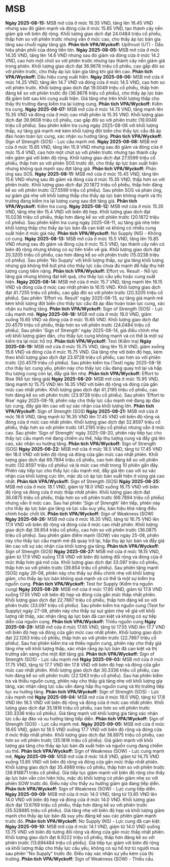 # MSB

**Ngày 2025-08-15:** MSB mở cửa ở mức 16.35 VND, tăng lên 16.45 VND nhưng sau đó giảm mạnh và đóng cửa ở mức 15.85 VND, tạo thành cây nến giảm giá với biên độ rộng. Khối lượng giao dịch đạt 24.0484 triệu cổ phiếu, thấp hơn so với phiên trước nhưng vẫn ở mức cao, cho thấy áp lực bán gia tăng sau chuỗi ngày tăng giá. **Phân tích VPA/Wyckoff:** Upthrust (UT) - Dấu hiệu phân phối của dòng tiền lớn.
**Ngày 2025-08-05:** MSB mở cửa ở mức 14.35 VND, tăng lên 14.6 VND nhưng sau đó giảm và đóng cửa ở mức 14.2 VND, cao hơn một chút so với phiên trước nhưng tạo thành cây nến giảm giá trong phiên. Khối lượng giao dịch đạt 36.9678 triệu cổ phiếu, cao gấp đôi so với phiên trước, cho thấy áp lực bán gia tăng khi giá lên cao. **Phân tích VPA/Wyckoff:** Dấu hiệu cung xuất hiện.
**Ngày 2025-08-06:** MSB mở cửa ở mức 14.25 VND, tăng lên 14.7 VND và đóng cửa ở mức 14.5 VND, cao hơn so với phiên trước. Khối lượng giao dịch đạt 19.0049 triệu cổ phiếu, thấp hơn đáng kể so với phiên trước đó (36.9678 triệu cổ phiếu), cho thấy áp lực bán đã giảm bớt sau khi cung xuất hiện. Giá tăng nhẹ trên khối lượng thấp cho thấy thị trường đang kiểm tra lại lượng cung. **Phân tích VPA/Wyckoff:** Kiểm tra cung.
**Ngày 2025-08-07:** MSB mở cửa ở mức 14.75 VND, tăng mạnh lên 15.35 VND và đóng cửa ở mức cao nhất phiên là 15.35 VND. Khối lượng giao dịch đạt 39.9608 triệu cổ phiếu, cao gấp đôi so với phiên trước (19.0049 triệu cổ phiếu). Sau phiên kiểm tra cung ngày 2025-08-06 với khối lượng thấp, sự tăng giá mạnh mẽ kèm khối lượng đột biến cho thấy lực cầu đã áp đảo hoàn toàn lực cung, xác nhận xu hướng tăng. **Phân tích VPA/Wyckoff:** Sign of Strength (SOS) - Lực cầu mạnh mẽ.
**Ngày 2025-08-08:** MSB mở cửa ở mức 15.65 VND, tăng lên 15.9 VND nhưng sau đó giảm và đóng cửa ở mức 15.4 VND, cao hơn một chút so với phiên trước nhưng tạo thành cây nến giảm giá với biên độ rộng. Khối lượng giao dịch đạt 27.5599 triệu cổ phiếu, thấp hơn so với phiên SOS trước đó, cho thấy áp lực bán xuất hiện nhưng không quá mạnh sau đợt tăng giá. **Phân tích VPA/Wyckoff:** Phản ứng sau SOS.
**Ngày 2025-08-11:** MSB mở cửa ở mức 15.45 VND, tăng lên 15.6 VND nhưng sau đó giảm và đóng cửa ở mức 15.35 VND, thấp hơn so với phiên trước. Khối lượng giao dịch đạt 20.1872 triệu cổ phiếu, thấp hơn đáng kể so với phiên trước (27.5599 triệu cổ phiếu). Sau phiên SOS và phản ứng, sự giảm giá nhẹ với khối lượng thấp cho thấy áp lực bán không mạnh và thị trường đang kiểm tra lại lượng cung sau đợt tăng giá. **Phân tích VPA/Wyckoff:** Kiểm tra cung.
**Ngày 2025-08-12:** MSB mở cửa ở mức 15.35 VND, tăng nhẹ lên 15.4 VND với biên độ hẹp. Khối lượng giao dịch đạt 15.0238 triệu cổ phiếu, thấp hơn đáng kể so với phiên trước (20.1872 triệu cổ phiếu). Sau phiên kiểm tra cung ngày 2025-08-11, sự tăng giá nhẹ trên khối lượng thấp cho thấy áp lực bán đã cạn kiệt và không có nhiều cung xuất hiện ở mức giá này. **Phân tích VPA/Wyckoff:** No Supply (NS) - Không có cung.
**Ngày 2025-08-13:** MSB mở cửa ở mức 15.5 VND, tăng lên 15.85 VND nhưng sau đó giảm và đóng cửa ở mức 15.5 VND, tạo thành cây nến có biên độ rộng nhưng không có sự tiến triển về giá. Khối lượng giao dịch đạt 20.3205 triệu cổ phiếu, cao hơn đáng kể so với phiên trước (15.0238 triệu cổ phiếu). Sau phiên 'No Supply' với khối lượng thấp, sự gia tăng khối lượng nhưng giá không thể bứt phá cho thấy lực cầu chưa đủ mạnh để hấp thụ hết lượng cung tiềm năng. **Phân tích VPA/Wyckoff:** Effort vs. Result - Nỗ lực tăng giá nhưng không đạt kết quả, cho thấy lực cầu yếu hoặc cung xuất hiện.
**Ngày 2025-08-14:** MSB mở cửa ở mức 15.7 VND, tăng mạnh lên 16.15 VND và đóng cửa ở mức cao nhất phiên là 16.15 VND. Khối lượng giao dịch đạt 41.7255 triệu cổ phiếu, cao gấp đôi so với phiên trước (20.3205 triệu cổ phiếu). Sau phiên 'Effort vs. Result' ngày 2025-08-13, sự tăng giá mạnh mẽ kèm khối lượng đột biến cho thấy lực cầu đã áp đảo hoàn toàn lực cung, xác nhận xu hướng tăng. **Phân tích VPA/Wyckoff:** Sign of Strength (SOS) - Lực cầu mạnh mẽ.
**Ngày 2025-08-18:** MSB mở cửa ở mức 16.0 VND, giảm xuống 15.65 VND và đóng cửa ở mức 15.65 VND. Khối lượng giao dịch đạt 20.4579 triệu cổ phiếu, thấp hơn so với phiên trước (24.0484 triệu cổ phiếu). Sau phiên 'Sign of Strength' ngày 2025-08-14, giá điều chỉnh nhẹ với khối lượng giảm dần, cho thấy lực cung không mạnh và có thể là một sự kiểm tra lại mức hỗ trợ. **Phân tích VPA/Wyckoff:** Test (Kiểm tra)
**Ngày 2025-08-19:** MSB mở cửa ở mức 15.75 VND, tăng lên 15.9 VND, giảm xuống 15.6 VND và đóng cửa ở mức 15.75 VND. Giá tăng nhẹ với biên độ hẹp, kèm theo khối lượng giao dịch đạt 23.9728 triệu cổ phiếu, cao hơn so với phiên trước (20.4579 triệu cổ phiếu). Sau phiên kiểm tra (Test) ngày 2025-08-18 cho thấy lực cung yếu, phiên này cho thấy lực cầu đang quay trở lại và hấp thụ lượng cung còn lại, đẩy giá lên nhẹ. **Phân tích VPA/Wyckoff:** Effort to Rise (Nỗ lực tăng giá)
**Ngày 2025-08-20:** MSB mở cửa ở mức 15.95 VND, tăng mạnh từ 15.75 VND lên 16.35 VND với biên độ rộng và đóng cửa gần mức cao nhất phiên. Khối lượng giao dịch đạt 41.2195 triệu cổ phiếu, cao hơn đáng kể so với phiên trước (23.9728 triệu cổ phiếu). Sau phiên 'Effort to Rise' ngày 2025-08-19, phiên này cho thấy lực cầu mạnh mẽ đang áp đảo lực cung, đẩy giá lên cao với sự xác nhận của khối lượng lớn. **Phân tích VPA/Wyckoff:** Sign of Strength (SOS)
**Ngày 2025-08-21:** MSB mở cửa ở mức 16.6 VND, tăng mạnh từ 16.35 VND lên 17.45 VND với biên độ rộng và đóng cửa ở mức cao nhất phiên. Khối lượng giao dịch đạt 32.8597 triệu cổ phiếu, thấp hơn so với phiên trước (41.2195 triệu cổ phiếu) nhưng vẫn ở mức cao. Sau phiên 'Sign of Strength' ngày 2025-08-20, phiên này tiếp tục cho thấy lực cầu mạnh mẽ đang chiếm ưu thế, hấp thụ lượng cung và đẩy giá lên cao, xác nhận xu hướng tăng. **Phân tích VPA/Wyckoff:** Sign of Strength (SOS)
**Ngày 2025-08-22:** MSB mở cửa ở mức 18.5 VND, tăng từ 17.45 VND lên 18.0 VND với biên độ rộng và đóng cửa gần mức cao nhất phiên. Khối lượng giao dịch đạt 69.7894 triệu cổ phiếu, cao hơn đáng kể so với phiên trước (32.8597 triệu cổ phiếu) và là mức cao nhất trong 10 phiên gần đây. Phiên này tiếp tục cho thấy lực cầu mạnh mẽ, đẩy giá lên cao với sự xác nhận của khối lượng cực lớn, mặc dù có áp lực bán xuất hiện ở vùng giá cao nhất. **Phân tích VPA/Wyckoff:** Sign of Strength (SOS)
**Ngày 2025-08-25:** MSB mở cửa ở mức 18.1 VND, giảm từ 18.0 VND xuống 16.75 VND với biên độ rộng và đóng cửa ở mức thấp nhất phiên. Khối lượng giao dịch đạt 36.0875 triệu cổ phiếu, thấp hơn so với phiên trước (69.7894 triệu cổ phiếu) nhưng vẫn ở mức cao. Sau hai phiên 'Sign of Strength' liên tiếp, phiên này cho thấy áp lực bán gia tăng và lực cầu suy yếu, báo hiệu khả năng điều chỉnh hoặc chốt lời. **Phân tích VPA/Wyckoff:** Sign of Weakness (SOW)
**Ngày 2025-08-26:** MSB mở cửa ở mức 16.35 VND, tăng từ 16.75 VND lên 17.9 VND với biên độ rộng và đóng cửa ở mức cao nhất phiên. Khối lượng giao dịch đạt 39.854 triệu cổ phiếu, cao hơn so với phiên trước (36.0875 triệu cổ phiếu). Sau phiên giảm điểm mạnh (SOW) vào ngày 25-08, phiên này cho thấy lực cầu mạnh mẽ đã quay trở lại, hấp thụ áp lực bán và đẩy giá lên cao với sự xác nhận của khối lượng gia tăng. **Phân tích VPA/Wyckoff:** Sign of Strength (SOS)
**Ngày 2025-08-27:** MSB mở cửa ở mức 18.15 VND, giảm từ 17.9 VND xuống 17.8 VND với biên độ tương đối rộng và đóng cửa ở mức thấp hơn giá mở cửa. Khối lượng giao dịch đạt 33.097 triệu cổ phiếu, thấp hơn so với phiên trước (39.854 triệu cổ phiếu). Sau phiên tăng mạnh (SOS) ngày 26-08, phiên này cho thấy sự điều chỉnh nhẹ với khối lượng giảm, cho thấy áp lực bán không quá mạnh và có thể là một sự kiểm tra nguồn cung. **Phân tích VPA/Wyckoff:** Test for Supply (Kiểm tra nguồn cung)
**Ngày 2025-08-28:** MSB mở cửa ở mức 17.85 VND, giảm từ 17.8 VND xuống 17.55 VND với biên độ hẹp và đóng cửa gần mức thấp nhất phiên. Khối lượng giao dịch đạt 22.7867 triệu cổ phiếu, thấp hơn đáng kể so với phiên trước (33.097 triệu cổ phiếu). Sau phiên kiểm tra nguồn cung (Test for Supply) ngày 27-08, phiên này cho thấy sự sụt giảm nhẹ về giá với khối lượng rất thấp, xác nhận rằng áp lực bán đã cạn kiệt và không có sự tiếp diễn của nguồn cung. **Phân tích VPA/Wyckoff:** Thiếu nguồn cung
**Ngày 2025-08-29:** MSB mở cửa ở mức 17.65 VND, tăng từ 17.55 VND lên 17.7 VND với biên độ hẹp và đóng cửa gần mức cao nhất phiên. Khối lượng giao dịch đạt 22.1263 triệu cổ phiếu, thấp hơn so với phiên trước (22.7867 triệu cổ phiếu). Sau hai phiên kiểm tra và thiếu nguồn cung, phiên này cho thấy giá tăng nhẹ với khối lượng thấp, xác nhận rằng áp lực bán đã cạn kiệt và thị trường sẵn sàng cho một đợt tăng giá. **Phân tích VPA/Wyckoff:** Sign of Strength (SOS) - Lực cầu mạnh mẽ
**Ngày 2025-09-03:** MSB mở cửa ở mức 17.75 VND, tăng từ 17.7 VND lên 17.8 VND với biên độ hẹp và đóng cửa gần mức cao nhất phiên. Khối lượng giao dịch đạt 30.3336 triệu cổ phiếu, cao hơn đáng kể so với phiên trước (22.1263 triệu cổ phiếu). Sau hai phiên kiểm tra và thiếu nguồn cung, phiên này cho thấy giá tăng nhẹ với khối lượng gia tăng, xác nhận rằng lực cầu vẫn đang hấp thụ nguồn cung và thị trường tiếp tục xu hướng tăng. **Phân tích VPA/Wyckoff:** Sign of Strength (SOS) - Lực cầu mạnh mẽ
**Ngày 2025-09-04:** MSB mở cửa ở mức 18.0 VND, tăng từ 17.8 VND lên 18.5 VND với biên độ rộng và đóng cửa ở mức cao nhất phiên. Khối lượng giao dịch đạt 35.1816 triệu cổ phiếu, cao hơn so với phiên trước (30.3336 triệu cổ phiếu). Giá tăng mạnh với khối lượng gia tăng xác nhận lực cầu áp đảo và xu hướng tăng tiếp diễn. **Phân tích VPA/Wyckoff:** Sign of Strength (SOS) - Lực cầu mạnh mẽ.
**Ngày 2025-09-05:** MSB mở cửa ở mức 18.65 VND, giảm từ 18.5 VND xuống 17.7 VND với biên độ rộng và đóng cửa ở mức thấp nhất phiên. Khối lượng giao dịch đạt 38.8975 triệu cổ phiếu, cao hơn so với phiên trước (35.1816 triệu cổ phiếu). Giá giảm mạnh với khối lượng gia tăng cho thấy áp lực bán đã xuất hiện và nguồn cung đang chiếm ưu thế. **Phân tích VPA/Wyckoff:** Sign of Weakness (SOW) - Lực cung mạnh mẽ.
**Ngày 2025-09-08:** MSB mở cửa ở mức 14.8 VND, giảm từ 14.75 VND xuống 13.85 VND với biên độ rộng và đóng cửa gần mức thấp nhất phiên. Khối lượng giao dịch đạt 35.4989 triệu cổ phiếu, thấp hơn so với phiên trước (38.918871 triệu cổ phiếu). Giá tiếp tục giảm mạnh với biên độ rộng cho thấy áp lực bán vẫn còn hiện hữu, mặc dù khối lượng có phần giảm nhẹ so với phiên SOW trước đó. Điều này cho thấy xu hướng giảm giá đang tiếp diễn. **Phân tích VPA/Wyckoff:** Sign of Weakness (SOW) - Lực cung tiếp diễn.
**Ngày 2025-09-09:** MSB mở cửa ở mức 14.0 VND, tăng từ 13.85 VND lên 14.0 VND với biên độ hẹp và đóng cửa ở mức 14.0 VND. Khối lượng giao dịch đạt 13.6769 triệu cổ phiếu, thấp hơn đáng kể so với phiên trước (35.528885 triệu cổ phiếu). Giá tăng nhẹ với biên độ hẹp và khối lượng giảm mạnh cho thấy áp lực bán đã suy yếu đáng kể sau các phiên giảm mạnh trước đó. **Phân tích VPA/Wyckoff:** No Supply (NS) - Lực cung đã cạn kiệt.
**Ngày 2025-09-10:** MSB mở cửa ở mức 14.1 VND, giảm từ 14.0 VND xuống 13.75 VND với biên độ tương đối rộng và đóng cửa gần mức thấp nhất phiên. Khối lượng giao dịch đạt 8.9222 triệu cổ phiếu, thấp hơn đáng kể so với phiên trước (13.694484 triệu cổ phiếu). Giá tiếp tục giảm với biên độ rộng và khối lượng thấp cho thấy lực cầu yếu, không có sự hỗ trợ từ người mua sau phiên "No Supply" trước đó. Điều này xác nhận sự yếu kém của thị trường. **Phân tích VPA/Wyckoff:** Sign of Weakness (SOW) - Thiếu cầu.
